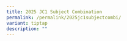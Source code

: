 ```yaml
---
title: 2025 JC1 Subject Combination
permalink: /permalink/2025jc1subjectcombi/
variant: tiptap
description: ""
---
```

